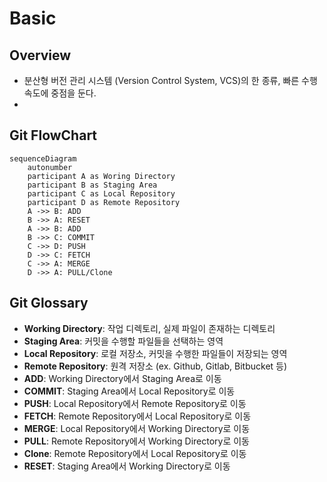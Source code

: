 # Basic

## Overview
- 분산형 버전 관리 시스템 (Version Control System, VCS)의 한 종류, 빠른 수행 속도에 중점을 둔다.
- 

## Git FlowChart

```mermaid
sequenceDiagram
    autonumber
    participant A as Woring Directory
    participant B as Staging Area
    participant C as Local Repository
    participant D as Remote Repository
    A ->> B: ADD
    B ->> A: RESET
    A ->> B: ADD
    B ->> C: COMMIT
    C ->> D: PUSH
    D ->> C: FETCH
    C ->> A: MERGE
    D ->> A: PULL/Clone
```

## Git Glossary
- **Working Directory**: 작업 디렉토리, 실제 파일이 존재하는 디렉토리
- **Staging Area**: 커밋을 수행할 파일들을 선택하는 영역
- **Local Repository**: 로컬 저장소, 커밋을 수행한 파일들이 저장되는 영역
- **Remote Repository**: 원격 저장소 (ex. Github, Gitlab, Bitbucket 등)
- **ADD**: Working Directory에서 Staging Area로 이동
- **COMMIT**: Staging Area에서 Local Repository로 이동
- **PUSH**: Local Repository에서 Remote Repository로 이동
- **FETCH**: Remote Repository에서 Local Repository로 이동
- **MERGE**: Local Repository에서 Working Directory로 이동
- **PULL**: Remote Repository에서 Working Directory로 이동
- **Clone**: Remote Repository에서 Local Repository로 이동
- **RESET**: Staging Area에서 Working Directory로 이동